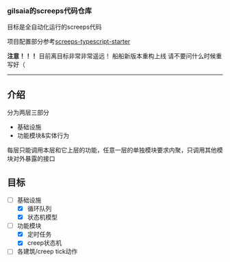 ### gilsaia的screeps代码仓库

目标是全自动化运行的screeps代码 

项目配置部分参考[screeps-typescript-starter](https://github.com/screepers/screeps-typescript-starter)

**注意！！！** 目前离目标非常非常遥远！ 船船新版本重构上线 请不要问什么时候重写好（

---
## 介绍
分为两层三部分
- 基础设施
- 功能模块&实体行为

每层只能调用本层和它上层的功能，任意一层的单独模块要求内聚，只调用其他模块对外暴露的接口

## 目标
- [ ] 基础设施
  - [x] 循环队列
  - [x] 状态机模型
- [ ] 功能模块
  - [x] 定时任务
  - [x] creep状态机
- [ ] 各建筑/creep tick动作